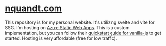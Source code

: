 # [nquandt.com](https://www.nquandt.com)

This repository is for my personal website. It's utilizing svelte and vite for SSG. I'm hosting on [Azure Static Web Apps](https://docs.microsoft.com/azure/static-web-apps/overview). This is a custom implementation, but you can follow their [quickstart guide for vanilla-js](https://docs.microsoft.com/azure/static-web-apps/getting-started?tabs=vanilla-javascript) to get started. Hosting is very affordable (free for low traffic).

